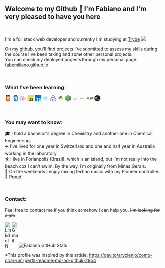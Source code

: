 ## Welcome to my Github 👋 I'm Fabiano and I'm very pleased to have you here
<br/>

I'm a full stack web developer and currently I'm studying at [Trybe](https://www.betrybe.com/) <code><img height="20" src="https://pbs.twimg.com/profile_images/1159803972007399424/ZjoZA8iH_400x400.png"></code>

On my github, you'll find projects I've submitted to assess my skills during the course I've been taking and some other personal projects.  
You can check my deployed projects through my personal page: <a target="_blank" href="https://fabemiliano.github.io">fabemiliano.github.io</a>

<br/>

### What I've been learning:

<code><img height="20" src="https://raw.githubusercontent.com/github/explore/80688e429a7d4ef2fca1e82350fe8e3517d3494d/topics/html/html.png" alt="html"></code>
<code><img height="20" src="https://raw.githubusercontent.com/github/explore/80688e429a7d4ef2fca1e82350fe8e3517d3494d/topics/css/css.png" alt="css"></code>
<code><img height="20" src="https://raw.githubusercontent.com/github/explore/80688e429a7d4ef2fca1e82350fe8e3517d3494d/topics/sass/sass.png" alt="sass"></code>
<code><img height="20" src="https://raw.githubusercontent.com/github/explore/80688e429a7d4ef2fca1e82350fe8e3517d3494d/topics/javascript/javascript.png" alt="JavaScript"></code>
<code><img height="20" src="https://raw.githubusercontent.com/github/explore/80688e429a7d4ef2fca1e82350fe8e3517d3494d/topics/typescript/typescript.png" alt="TypeScript"></code>
<code><img height="20" src="https://raw.githubusercontent.com/github/explore/80688e429a7d4ef2fca1e82350fe8e3517d3494d/topics/react/react.png" alt="React"></code>
<code><img height="20" src="https://raw.githubusercontent.com/github/explore/80688e429a7d4ef2fca1e82350fe8e3517d3494d/topics/redux/redux.png" alt="Redux"></code>
<code><img height="20" src="https://raw.githubusercontent.com/github/explore/80688e429a7d4ef2fca1e82350fe8e3517d3494d/topics/python/python.png" alt="Python"></code>
<code><img height="20" src="https://raw.githubusercontent.com/github/explore/80688e429a7d4ef2fca1e82350fe8e3517d3494d/topics/nodejs/nodejs.png" alt="Node"></code>
<code><img height="20" src="https://raw.githubusercontent.com/github/explore/80688e429a7d4ef2fca1e82350fe8e3517d3494d/topics/mysql/mysql.png" alt="MySQL"></code>
<code><img height="20" src="https://raw.githubusercontent.com/github/explore/80688e429a7d4ef2fca1e82350fe8e3517d3494d/topics/mongodb/mongodb.png" alt="MongoDB"></code>
<code><img height="20" src="https://raw.githubusercontent.com/github/explore/80688e429a7d4ef2fca1e82350fe8e3517d3494d/topics/git/git.png" alt="Git"></code>
<code><img height="20" src="https://raw.githubusercontent.com/github/explore/80688e429a7d4ef2fca1e82350fe8e3517d3494d/topics/terminal/terminal.png" alt="Terminal"></code>


<br/>

### You may want to know:

:mortar_board: I hold a bachelor's degree in Chemistry and another one in Chemical Engineering.  
:airplane: I've lived for one year in Switzerland and one and half year in Australia working in the laboratory.  
:surfer: I live in Forianpolis (Brazil), which is an island, but I'm not really into the beach coz I can't swim. By the way, I'm originally from Minas Gerais.  
:musical_note: On the weekends I enjoy mixing techno music with my Pioneer controller.  
:rainbow: Proud! 

<br/>

### Contact:
Feel free to contact me if you think somehow I can help you.  ~~I'm looking for a job~~

<a target="_blank" href="https://www.linkedin.com/in/fabemiliano/">
  <img align="left" alt="LinkdeIN" width="22px" src="https://cdn.jsdelivr.net/npm/simple-icons@v3/icons/linkedin.svg" />
</a>
<a target="_blank" href="mailto:fab.emiliano@gmail.com">
  <img align="left" alt="Gmail" width="22px" src="https://cdn.jsdelivr.net/npm/simple-icons@v3/icons/gmail.svg" />
</a>
</code>  
<br/>
<br/>
<br/>
  
![Fabiano GitHub Stats](https://github-readme-stats.vercel.app/api?username=fabemiliano&show_icons=true)
  
*This profile was inspired by this article: https://dev.to/aryclenio/como-criar-um-perfil-readme-md-no-github-29o4


<!--
**fabemiliano/fabemiliano** is a ✨ _special_ ✨ repository because its `README.md` (this file) appears on your GitHub profile.


